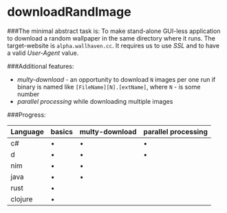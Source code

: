# downloadRandImage 

###The minimal abstract task is:
To make stand-alone GUI-less application to download a random wallpaper in the same directory where it runs. The target-website is `alpha.wallhaven.cc`. It requires us to use *SSL* and to have a valid *User-Agent* value.

###Additional features:
  - *multy-download* - an opportunity to download `N` images per one run if binary is named like `[FileName][N].[extName]`, where `N` - is some number
  - *parallel processing* while downloading multiple images
  
###Progress:

| Language| basics | multy-download | parallel processing  |
|---------|--------|----------------|----------------------|
| c#      | •      | •              | •                    |
| d       | •      | •              | •                    |
| nim     | •      | •              |                      |
| java    | •      | •              |                      |
| rust    | •      |                |                      |
| clojure | •      |                |                      |
